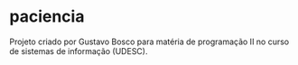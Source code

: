 # paciencia

Projeto criado por Gustavo Bosco
para matéria de programação II
no curso de sistemas de informação (UDESC).
